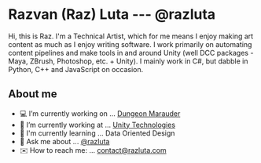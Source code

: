 # Razvan (Raz) Luta --- @razluta
Hi, this is Raz. 
I'm a Technical Artist, which for me means I enjoy making art content as much as I enjoy writing software.
I work primarily on automating content pipelines and make tools in and around Unity (well DCC packages - Maya, ZBrush, Photoshop, etc. + Unity).
I mainly work in C#, but dabble in Python, C++ and JavaScript on occasion.

## About me
- 💻 I’m currently working on ... [Dungeon Marauder](https://dungeonmarauder.com)
- 📂 I’m currently working at ... [Unity Technologies](https://unity.com/)
- 🔑 I'm currently learning ... Data Oriented Design
- 💬 Ask me about ... [@razluta](https://twitter.com/razluta)
- ✉️ How to reach me: ... contact@razluta.com
